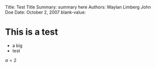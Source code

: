 Title:   Test Title
Summary: summary here
Authors: Waylan Limberg
         John Doe
Date:    October 2, 2007
blank-value: 

# This is a test

- a big
- test

$\alpha = 2$